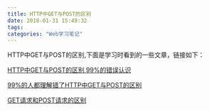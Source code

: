 ```yaml
---
title: HTTP中GET与POST的区别
date: 2018-01-31 15:49:32
tags:
categories: "Web学习笔记"
---
```


HTTP中GET与POST的区别,下面是学习时看到的一些文章，链接如下：

[HTTP中GET与POST的区别 99%的错误认识](https://segmentfault.com/a/1190000010872233)

[99%的人都理解错了HTTP中GET与POST的区别](https://mp.weixin.qq.com/s?__biz=MzI3NzIzMzg3Mw==&mid=100000054&idx=1&sn=71f6c214f3833d9ca20b9f7dcd9d33e4#rd)

[GET请求和POST请求的区别](https://segmentfault.com/a/1190000004014583)
